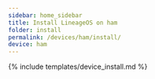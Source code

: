 ```yaml
---
sidebar: home_sidebar
title: Install LineageOS on ham
folder: install
permalink: /devices/ham/install/
device: ham
---
```

{% include templates/device_install.md %}
